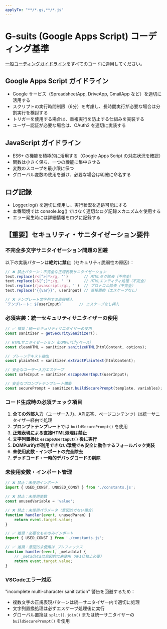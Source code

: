 ```yaml
---
applyTo: "**/*.gs,**/*.js"
---
```

# G-suits (Google Apps Script) コーディング基準

[一般コーディングガイドライン](./.github/instructions/general-coding.instructions.md)をすべてのコードに適用してください。

## Google Apps Script ガイドライン
- Google サービス（SpreadsheetApp, DriveApp, GmailApp など）を適切に活用する
- スクリプトの実行時間制限（6分）を考慮し、長時間実行が必要な場合は分割実行を検討する
- トリガーを使用する場合は、重複実行を防止する仕組みを実装する
- ユーザー認証が必要な場合は、OAuth2 を適切に実装する

## JavaScript ガイドライン
- ES6+ の機能を積極的に活用する（Google Apps Script の対応状況を確認）
- 関数は小さく保ち、一つの機能に集中させる
- 変数のスコープを最小限に保つ
- グローバル変数の使用を避け、必要な場合は明確に命名する

## ログ記録
- Logger.log() を適切に使用し、実行状況を追跡可能にする
- 本番環境では console.log() ではなく適切なログ記録メカニズムを使用する
- エラー発生時には詳細情報をログに記録する

## 【重要】セキュリティ・サニタイゼーション要件

### 不完全多文字サニタイゼーション問題の回避
以下の実装パターンは**絶対に禁止**（セキュリティ脆弱性の原因）：

```javascript
// ❌ 禁止パターン：不完全な正規表現サニタイゼーション
text.replace(/<[^>]*>/g, '')       // HTMLタグ除去（不完全）
text.replace(/&[^;]*;/g, ' ')      // HTMLエンティティ処理（不完全）
text.replace(/javascript:/gi, '')  // プロトコル除去（不完全）
text.replace('{{var}}', userInput) // 直接置換（エスケープなし）

// ❌ テンプレート文字列での直接挿入
`テンプレート: ${userInput}`       // エスケープなし挿入
```

### 必須実装：統一セキュリティサニタイザーの使用

```javascript
// ✅ 推奨：統一セキュリティサニタイザーの使用
const sanitizer = getSecuritySanitizer();

// HTMLサニタイゼーション（DOMPurifyベース）
const cleanHTML = sanitizer.sanitizeHTML(htmlContent, options);

// プレーンテキスト抽出
const plainText = sanitizer.extractPlainText(htmlContent);

// 安全なユーザー入力エスケープ
const safeInput = sanitizer.escapeUserInput(userInput);

// 安全なプロンプトテンプレート構築
const securePrompt = sanitizer.buildSecurePrompt(template, variables);
```

### コード生成時の必須チェック項目
1. **全ての外部入力**（ユーザー入力、API応答、ページコンテンツ）は統一サニタイザー経由で処理
2. **プロンプトテンプレート**では `buildSecurePrompt()` を使用
3. **正規表現による直接HTML処理は禁止**
4. **文字列置換は `escapeUserInput()` 後に実行**
5. **DOMPurifyが利用できない環境でも安全に動作するフォールバック実装**
6. **未使用変数・インポートの完全除去**
7. **デッドコード・一時的デバッグコードの削除**

### 未使用変数・インポート管理
```javascript
// ❌ 禁止：未使用インポート
import { USED_CONST, UNUSED_CONST } from './constants.js';

// ❌ 禁止：未使用変数
const unusedVariable = 'value';

// ❌ 禁止：未使用パラメータ（意図的でない場合）
function handler(event, unusedParam) {
    return event.target.value;
}

// ✅ 推奨：必要なもののみインポート
import { USED_CONST } from './constants.js';

// ✅ 推奨：意図的未使用は_プレフィックス
function handler(event, _metadata) {
    // _metadataは意図的に未使用（API仕様上必要）
    return event.target.value;
}
```

### VSCodeエラー対応
"incomplete multi-character sanitization" 警告を回避するため：
- 複数文字の正規表現パターンは統一サニタイザー内で適切に処理
- 文字列置換処理は必ずエスケープ処理後に実行
- グローバル置換は `split().join()` または統一サニタイザーの `buildSecurePrompt()` を使用
